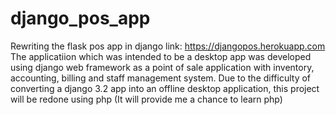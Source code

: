 # django_pos_app
Rewriting the flask pos app in django
link: https://djangopos.herokuapp.com
The applicatiion which was intended to be a desktop app was developed using django web framework as
a point of sale application with inventory, accounting, billing and staff management system. Due to the difficulty of
converting a django 3.2 app into an offline desktop application, this project will be redone using php (It will provide me a chance
to learn php)
